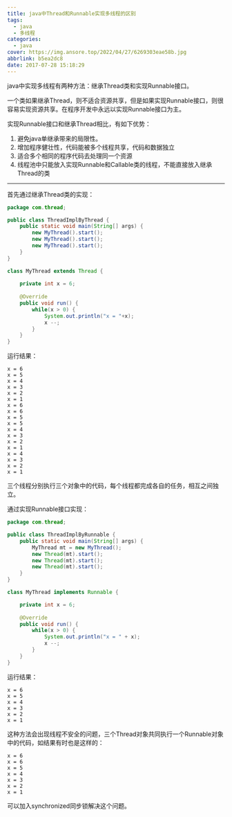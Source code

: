 ```yaml
---
title: java中Thread和Runnable实现多线程的区别
tags:
  - java
  - 多线程
categories:
  - java
cover: https://img.ansore.top/2022/04/27/6269303eae58b.jpg
abbrlink: b5ea2dc8
date: 2017-07-28 15:18:29
---
```


java中实现多线程有两种方法：继承Thread类和实现Runnable接口。

一个类如果继承Thread，则不适合资源共享，但是如果实现Runnable接口，则很容易实现资源共享。在程序开发中永远以实现Runnable接口为主。

实现Runnable接口和继承Thread相比，有如下优势：

1. 避免java单继承带来的局限性。
2. 增加程序健壮性，代码能被多个线程共享，代码和数据独立
3. 适合多个相同的程序代码去处理同一个资源
4. 线程池中只能放入实现Runnable和Callable类的线程，不能直接放入继承Thread的类

---

首先通过继承Thread类的实现：

```java
package com.thread;

public class ThreadImplByThread {
	public static void main(String[] args) {
		new MyThread().start();
		new MyThread().start();
		new MyThread().start();
	}
}

class MyThread extends Thread {
	
	private int x = 6;
	
	@Override
	public void run() {
		while(x > 0) {
			System.out.println("x = "+x);
			x --;
		}
	}
}
```

运行结果：

```
x = 6
x = 5
x = 4
x = 3
x = 2
x = 1
x = 6
x = 6
x = 5
x = 5
x = 4
x = 3
x = 2
x = 1
x = 4
x = 3
x = 2
x = 1
```

三个线程分别执行三个对象中的代码，每个线程都完成各自的任务，相互之间独立。

通过实现Runnable接口实现：

```java
package com.thread;

public class ThreadImplByRunnable {
	public static void main(String[] args) {
		MyThread mt = new MyThread();
		new Thread(mt).start();
		new Thread(mt).start();
		new Thread(mt).start();
	}
}

class MyThread implements Runnable {

	private int x = 6;
	
	@Override
	public void run() {
		while(x > 0) {
			System.out.println("x = " + x);
			x --;
		}
	}
}
```

运行结果：

```
x = 6
x = 5
x = 4
x = 3
x = 2
x = 1
```

这种方法会出现线程不安全的问题，三个Thread对象共同执行一个Runnable对象中的代码，如结果有时也是这样的：

```
x = 6
x = 6
x = 5
x = 4
x = 3
x = 2
x = 1
```

可以加入synchronized同步锁解决这个问题。
